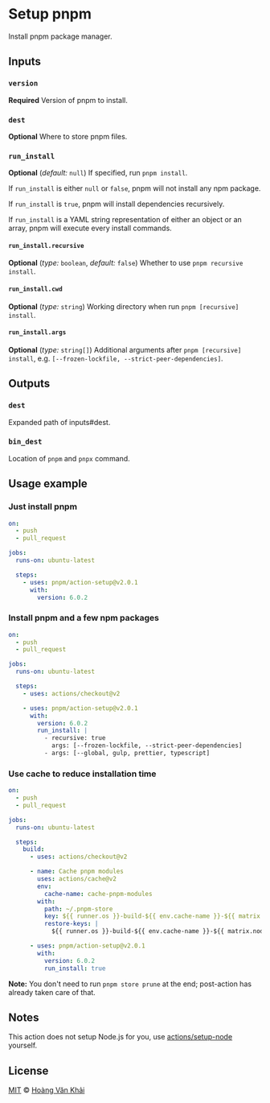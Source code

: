 # Setup pnpm

Install pnpm package manager.

## Inputs

### `version`

**Required** Version of pnpm to install.

### `dest`

**Optional** Where to store pnpm files.

### `run_install`

**Optional** (_default:_ `null`) If specified, run `pnpm install`.

If `run_install` is either `null` or `false`, pnpm will not install any npm package.

If `run_install` is `true`, pnpm will install dependencies recursively.

If `run_install` is a YAML string representation of either an object or an array, pnpm will execute every install commands.

#### `run_install.recursive`

**Optional** (_type:_ `boolean`, _default:_ `false`) Whether to use `pnpm recursive install`.

#### `run_install.cwd`

**Optional** (_type:_ `string`) Working directory when run `pnpm [recursive] install`.

#### `run_install.args`

**Optional** (_type:_ `string[]`) Additional arguments after `pnpm [recursive] install`, e.g. `[--frozen-lockfile, --strict-peer-dependencies]`.

## Outputs

### `dest`

Expanded path of inputs#dest.

### `bin_dest`

Location of `pnpm` and `pnpx` command.

## Usage example

### Just install pnpm

```yaml
on:
  - push
  - pull_request

jobs:
  runs-on: ubuntu-latest

  steps:
    - uses: pnpm/action-setup@v2.0.1
      with:
        version: 6.0.2
```

### Install pnpm and a few npm packages

```yaml
on:
  - push
  - pull_request

jobs:
  runs-on: ubuntu-latest

  steps:
    - uses: actions/checkout@v2

    - uses: pnpm/action-setup@v2.0.1
      with:
        version: 6.0.2
        run_install: |
          - recursive: true
            args: [--frozen-lockfile, --strict-peer-dependencies]
          - args: [--global, gulp, prettier, typescript]
```

### Use cache to reduce installation time

```yaml
on:
  - push
  - pull_request

jobs:
  runs-on: ubuntu-latest

  steps:
    build:
      - uses: actions/checkout@v2

      - name: Cache pnpm modules
        uses: actions/cache@v2
        env:
          cache-name: cache-pnpm-modules
        with:
          path: ~/.pnpm-store
          key: ${{ runner.os }}-build-${{ env.cache-name }}-${{ matrix.node-version }}-${{ hashFiles('**/pnpm-lock.yaml') }}
          restore-keys: |
            ${{ runner.os }}-build-${{ env.cache-name }}-${{ matrix.node-version }}-

      - uses: pnpm/action-setup@v2.0.1
        with:
          version: 6.0.2
          run_install: true
```

**Note:** You don't need to run `pnpm store prune` at the end; post-action has already taken care of that.

## Notes

This action does not setup Node.js for you, use [actions/setup-node](https://github.com/actions/setup-node) yourself.

## License

[MIT](https://git.io/JfclH) © [Hoàng Văn Khải](https://github.com/KSXGitHub/)

